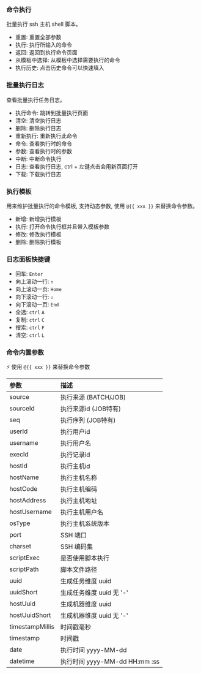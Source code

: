 ### 命令执行

批量执行 ssh 主机 shell 脚本。

* 重置: 重置全部参数
* 执行: 执行所输入的命令
* 返回: 返回到执行命令页面
* 从模板中选择: 从模板中选择需要执行的命令
* 执行历史: 点击历史命令可以快速填入

### 批量执行日志

查看批量执行任务日志。

* 执行命令: 跳转到批量执行页面
* 清空: 清空执行日志
* 删除: 删除执行日志
* 重新执行: 重新执行此命令
* 命令: 查看执行时的命令
* 参数: 查看执行时的参数
* 中断: 中断命令执行
* 日志: 查看执行日志, ctrl + 左键点击会用新页面打开
* 下载: 下载执行日志

### 执行模板

用来维护批量执行的命令模板, 支持动态参数, 使用 `@{{ xxx }}` 来替换命令参数。

* 新增: 新增执行模板
* 执行: 打开命令执行框并且带入模板参数
* 修改: 修改执行模板
* 删除: 删除执行模板

### 日志面板快捷键

* 回车: `Enter`
* 向上滚动一行: `↑`
* 向上滚动一页: `Home`
* 向下滚动一行: `↓`
* 向下滚动一页: `End`
* 全选: `ctrl` `A`
* 复制: `ctrl` `C`
* 搜索: `ctrl` `F`
* 清空: `ctrl` `L`

### 命令内置参数

⚡ 使用 `@{{ xxx }}` 来替换命令参数

| 参数              | 描述                        |
|:----------------|:--------------------------|
| source          | 执行来源 (BATCH/JOB)          |
| sourceId        | 执行来源id (JOB特有)            |
| seq             | 执行序列 (JOB特有)              |
| userId          | 执行用户id                    |
| username        | 执行用户名                     |
| execId          | 执行记录id                    |
| hostId          | 执行主机id                    | 
| hostName        | 执行主机名称                    |
| hostCode        | 执行主机编码                    |
| hostAddress     | 执行主机地址                    |
| hostUsername    | 执行主机用户名                   |
| osType          | 执行主机系统版本                  |
| port            | SSH 端口                    |
| charset         | SSH 编码集                   |
| scriptExec      | 是否使用脚本执行                  |
| scriptPath      | 脚本文件路径                    |
| uuid            | 生成任务维度 uuid               |
| uuidShort       | 生成任务维度 uuid 无 '-'         |
| hostUuid        | 生成机器维度 uuid               |
| hostUuidShort   | 生成机器维度 uuid 无 '-'         |
| timestampMillis | 时间戳毫秒                     |
| timestamp       | 时间戳                       |
| date            | 执行时间 yyyy-MM-dd           |
| datetime        | 执行时间 yyyy-MM-dd HH:mm :ss |
